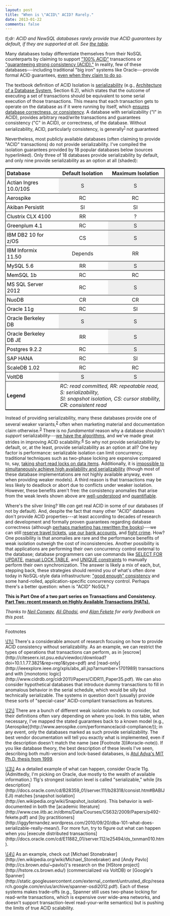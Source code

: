 ```yaml
---
layout: post
title: "When is \"ACID\" ACID? Rarely."
date: 2013-01-22
comments: false
---
```


<style>

table {
border: 1px solid black;
border-spacing:0px;
width: 100%;
}

td.serializable {
background-color: #EEE;
}

td {
padding: 4px;
text-align: center;
border-bottom: 1px solid black;
padding-right:10px;
}

.dbname {
text-align: left;
padding-right: 24px;
}

a.tablelink:link {text-decoration: none; color: black; }
a.tablelink:hover {text-decoration: none; color: #666;}

#legendbox {
font-style: italic;
text-align: left;
width: 420px;
}

#legendlabel {
font-weight: bold;
text-align: left;
}

</style>

*tl;dr: ACID and NewSQL databases rarely provide true ACID guarantees
 by default, if they are supported at all. See <a href="#acidtable">the
 table</a>.*

Many databases today differentiate themselves from their NoSQL
counterparts by claiming to support <a class="no-decorate"
href="http://www.nuodb.com/explore/sql-cloud-database-product/">"100%
ACID"</a> transactions or <a class="no-decorate"
href="http://www.aerospike.com/performance/acid-compliance/">"guaranteeing
strong consistency (ACID)."</a> In reality, few of these
databases---including traditional "big iron" systems like
Oracle---provide formal ACID guarantees, [even when they claim to do so](http://docs.oracle.com/cd/E11882_01/server.112/e10713/transact.htm#i1666).

The textbook definition of ACID Isolation is <a class="no-decorate"
href="http://en.wikipedia.org/wiki/Serializability">serializability</a>
(e.g., <a
href="http://db.cs.berkeley.edu/papers/fntdb07-architecture.pdf">Architecture
of a Database System</a>, Section 6.2), which states that the outcome
of executing a set of transactions should be equivalent to some serial
execution of those transactions. This means that each transaction gets
to operate on the database as if it were running by itself, which <a
class="no-decorate"
href="http://research.microsoft.com/en-us/people/philbe/chapter1.pdf">ensures
database correctness, or consistency</a>. A database with
serializability ("I" in ACID), provides arbitrary read/write
transactions and guarantees consistency ("C" in ACID), or correctness,
of the database. Without serializability, ACID, particularly
consistency, is generally<sup><a class="no-decorate"
href="#arbitrary-note">1</a></sup> not guaranteed

Nevertheless, most publicly available databases (often claiming to
provide "ACID" transactions) do not provide serializability. I've
compiled the isolation guarantees provided by 18 popular databases
below (sources hyperlinked). Only three of 18 databases provide
serializability by default, and only nine provide serializability as an
option at all (shaded):

<center>
<table id="acidtable">
<tr>
<td class="dbname"><b>Database</b></td><td><b>Default Isolation</b></td><td><b>Maximum Isolation</b></td>
</tr>

<tr>
<td class="dbname"><a class="tablelink" href="http://docs.actian.com/ingres/10s/database-administrator-guide/2349-isolation-levels">Actian Ingres 10.0/10S</a></td><td class="serializable">S</td><td class="serializable">S</td>
</tr>

<tr>
<td class="dbname"><a class="tablelink" href="http://www.aerospike.com/performance/acid-compliance/">Aerospike</a></td><td>RC</td><td>RC</td>
</tr>

<tr>
<td class="dbname"><a class="tablelink" href="http://www.akiban.com/ak-docs/admin/persistit/Transactions.html">Akiban Persistit</a></td><td>SI</td><td>SI</td>
</tr>

<tr>
<td class="dbname"><a class="tablelink" href="http://www.clustrix.com/Portals/146389/docs/Clustrix_System_Administrators_Guide_v4.1.pdf">Clustrix CLX 4100</a></td><td>RR</td><td>?</td>
</tr>

<tr>
<td class="dbname"><a class="tablelink" href="http://media.gpadmin.me/wp-content/uploads/2012/11/GPDBAGuide.pdf">Greenplum 4.1</a></td><td>RC</td><td class="serializable">S</td>
</tr>

<tr>
<td class="dbname"><a class="tablelink" href="http://publib.boulder.ibm.com/infocenter/dzichelp/v2r2/index.jsp?topic=%2Fcom.ibm.db2z10.doc.perf%2Fsrc%2Ftpc%2Fdb2z_chooseisolationoption.htm">IBM DB2 10 for z/OS</a></td><td>CS</td><td class="serializable">S</td>
</tr>

<tr>
<td class="dbname"><a class="tablelink" href="http://publib.boulder.ibm.com/infocenter/idshelp/v115/index.jsp?topic=%2Fcom.ibm.sqls.doc%2Fids_sqs_1161.htm">IBM Informix 11.50</a></td><td>Depends</td><td>RR</td>
</tr>

<tr>
<td class="dbname"><a class="tablelink" href="http://dev.mysql.com/doc/refman/5.6/en/set-transaction.html">MySQL 5.6</a></td><td>RR</td><td class="serializable">S</td>
</tr>

<tr>
<td class="dbname"><a class="tablelink" href="http://developers.memsql.com/docs/1b/isolationlevel.html">MemSQL 1b</a></td><td>RC</td><td>RC</td>
</tr>

<tr>
<td class="dbname"><a class="tablelink" href="http://msdn.microsoft.com/en-us/library/ms173763.aspx">MS SQL Server 2012</a></td><td>RC</td><td class="serializable">S</td>
</tr>

<tr>
<td class="dbname"><a class="tablelink" href="http://www.nuodb.com/nuodb-online-documentation/references/r_Lang/r_Transactions.html">NuoDB</a></td><td>CR</td><td>CR</td>
</tr>

<tr>
<td class="dbname"><a class="tablelink" href="http://docs.oracle.com/cd/B28359_01/server.111/b28318/consist.htm#autoId8">Oracle 11g</a></td><td>RC</td><td>SI</td>
</tr>

<tr>
<td class="dbname"><a class="tablelink" href="http://docs.oracle.com/cd/E17277_02/html/TransactionGettingStarted/isolation.html">Oracle Berkeley DB</a></td><td class="serializable">S</td><td class="serializable">S</td>
</tr>

<tr>
<td class="dbname"><a class="tablelink" href="http://docs.oracle.com/cd/E17277_02/html/TransactionGettingStarted/isolation.html">Oracle Berkeley DB JE</a></td><td>RR</td><td class="serializable">S</td>
</tr>

<tr>
<td class="dbname"><a class="tablelink" href="http://www.postgresql.org/docs/9.2/static/transaction-iso.html">Postgres 9.2.2</a></td><td>RC</td><td class="serializable">S</td>
</tr>

<tr>
<td class="dbname"><a class="tablelink" href="http://help.sap.com/hana/html/sql_set_transaction.html">SAP HANA</a></td><td>RC</td><td>SI</td>
</tr>

<tr>
<td class="dbname"><a class="tablelink" href="http://www.scaledb.com/pdfs/ScaleDB_Cluster_Manual.pdf">ScaleDB 1.02</a></td><td>RC</td><td>RC</td>
</tr>

<tr>
<td class="dbname"><a class="tablelink" href="https://voltdb.com/">VoltDB</a></td><td class="serializable">S</td><td class="serializable">S</td>
</tr>

<tr>
<td id="legendlabel"><span id="legendlabel">Legend</span></td><td colspan="2" id="legendbox"> RC: read committed, RR: repeatable read, S: serializability,<br>SI: snapshot isolation, CS: cursor stability, CR: consistent read</td>
</tr>

</table>
</center>


Instead of providing serializability, many these databases provide one
of several weaker variants,<sup><a class="no-decorate"
href="#weak-note">2</a></sup> often when marketing material and
documentation claim otherwise.<sup><a class="no-decorate"
href="#oracle-note">3</a></sup> There is no *fundamental* reason why a
database shouldn't *support* serializability---[we have the
algorithms](http://research.microsoft.com/en-us/people/philbe/ccontrol.aspx),
and we've made great strides in improving ACID scalability.<sup><a
class="no-decorate" href="#research-note">4</a></sup> So why not
provide serializability by default, or, at the least, provide
serializability as an option at all? One key factor is performance:
serializable isolation can limit concurrency; traditional techniques
such as two-phase locking are expensive compared to, say, <a
class="no-decorate"
href="http://diaswww.epfl.ch/courses/adms07/papers/GrayLocks.pdf">taking
short read locks on data items</a>. Additionally, it is [impossible to
simultaneously achieve high availability and
serializability](http://www.cs.cornell.edu/courses/CS614/2004sp/papers/DGS85.pdf)
(though most of these database implementations are not highly
available anyway, even when providing weaker models). A third reason
is that transactions may be less likely to deadlock or abort due to
conflicts under weaker isolation. However, these benefits aren't free:
the consistency anomalies that arise from the weak levels shown above
are <a
href="http://www.cse.iitb.ac.in/dbms/Data/Courses/CS632/2009/Papers/p492-fekete.pdf">well-understood</a>
and <a
href="http://www.vldb.org/pvldb/2/vldb09-185.pdf">quantifiable</a>.

Where's the silver lining? We *can* get real ACID in some of our
databases (if not by default). And, despite the fact that many other
"ACID" databases don't provide ACID properties---at least according to
decades of research and development and formally proven guarantees
regarding database correctness (although [perhaps marketing has
rewritten the
books](https://twitter.com/CurtMonash/status/292120597947895808))---we
can still <a
href="http://www.oracle.com/us/corporate/customers/customersearch/sabre-holdings-1-gg-ss-1849966.html">reserve
travel tickets</a>, <a
href="http://www.oracle.com/us/corporate/customers/customersearch/bank-of-baroda-1-db-ss-1875825.html">use
our bank accounts</a>, and <a
href="http://www.oracle.com/us/corporate/press/1871463">fight
crime</a>. How? One possibility is that anomalies are rare and the
performance benefits of weak isolation outweigh the cost of
inconsistencies. Another possibility is that applications are
performing their own concurrency control external to the database;
database programmers can use commands like [SELECT FOR
UPDATE](http://dev.mysql.com/doc/refman/5.5/en/innodb-locking-reads.html),
[manual LOCK
TABLE](http://dev.mysql.com/doc/refman/5.6/en/lock-tables.html), and
[UNIQUE
constraints](http://www.postgresql.org/docs/8.1/static/ddl-constraints.html)
to manually perform their own synchronization. The answer is likely a
mix of each, but, stepping back, these strategies should remind you of
what's often done today in NoSQL-style data infrastructure: ["good
enough" consistency](http://pbs.cs.berkeley.edu/#demo) and some
hand-rolled, application-specific concurrency control. Perhaps there's a better
question: when is "ACID" NoSQL?

**This is Part One of a two part series on Transactions and
Consistency.<br> [Part Two: recent research on Highly Available
Transactions
(HATs).]({{site.baseurl}}/hat-not-cap-introducing-highly-available-transactions)**

*Thanks to [Neil Conway](http://www.neilconway.org/), [Ali
 Ghodsi](http://www.cs.berkeley.edu/~alig/), and [Alan
 Fekete](http://www.cs.usyd.edu.au/~fekete) for early feedback on this
 post.*

<hr>

<span id="footnotetitle">Footnotes</span>

<p> <span class="footnote" id="arbitrary-note" markdown="1"><a
class="no-decorate"
href="#arbitrary-note">\[1\]</a>&nbsp;There's&nbsp;a considerable
amount of research focusing on how to provide ACID consistency without
serializability. As an example, we can restrict the types of
operations that transactions can perform, as in
[escrow](http://citeseerx.ist.psu.edu/viewdoc/download?doi=10.1.1.77.3821&rep=rep1&type=pdf)
and
[read-only](http://ieeexplore.ieee.org/xpls/abs_all.jsp?arnumber=1701989)
transactions and with [monotonic
logic](http://www.cidrdb.org/cidr2011/Papers/CIDR11_Paper35.pdf). We
can also consider hypothetical databases that introduce dummy
transactions to fill in anomalous behavior in the serial schedule,
which would be silly but technically serializable. The systems in
question don't (usually) provide these sorts of "special-case"
ACID-compliant transactions as features.</span></p>

<p><span class="footnote" id="weak-note" markdown="1"><a
class="no-decorate" href="#weak-note">\[2\]</a>&nbsp;There&nbsp;are a
bunch of different weak isolation models to consider, but their
definitions often vary depending on where you look. In this table,
when necessary, I've mapped the stated guarantees back to a known
model (e.g.,
[Aerospike](http://www.aerospike.com/performance/acid-compliance/)); in
any event, only the databases marked as such provide
serializability. The best vendor documentation will tell you exactly
what is implemented, even if the description doesn't match the
name (see [Footnote 3](#oracle-note)). If you like database theory,
the best description of these levels I've seen, describing both
multi-version and lock-based databases, is&nbsp;<a
href="http://www.pmg.lcs.mit.edu/~adya/pubs/phd.pdf">Atul Adya's MIT
Ph.D. thesis from 1999</a>.</span> </p>

<p> <span class="footnote" id="oracle-note" markdown="1"><a
class="no-decorate" href="#oracle-note">\[3\]</a>&nbsp;As a detailed
example of what can happen, consider Oracle 11g. (Admittedly, I'm
picking on Oracle, due mostly to the wealth of available information.)
11g's strongest isolation level is called "serializable," while [its
description](http://docs.oracle.com/cd/B28359_01/server.111/b28318/consist.htm#BABIJEJI)
matches [snapshot
isolation](http://en.wikipedia.org/wiki/Snapshot_isolation). This
behavior is well-documented in both the [academic
literature](http://www.cse.iitb.ac.in/dbms/Data/Courses/CS632/2009/Papers/p492-fekete.pdf)
and [by
practitioners](http://iggyfernandez.wordpress.com/2010/09/20/dba-101-what-does-serializable-really-mean/). For
more fun, try to figure out what can happen when you [execute
distributed
transactions](http://docs.oracle.com/cd/E11882_01/server.112/e25494/ds_txnman010.htm).</span></p>

<p><span class="footnote" id="research-note" markdown="1"><a
class="no-decorate" href="#research-note">\[4\]</a>&nbsp;As an
example, check out [Michael
Stonebraker](http://en.wikipedia.org/wiki/Michael_Stonebraker) and
[Andy Pavlo](http://cs.brown.edu/~pavlo/)'s research on the 
[HStore project](http://hstore.cs.brown.edu/) (commercialized via VoltDB) or
[Google's
Spanner](http://static.googleusercontent.com/external_content/untrusted_dlcp/research.google.com/en/us/archive/spanner-osdi2012.pdf). Each
of these systems makes trade-offs (e.g., Spanner still uses two-phase
locking for read-write transactions, which is expensive over wide-area
networks, and doesn't support transaction-level read-your-write semantics)
but is pushing the limits of true ACID scalability.</span></p>

